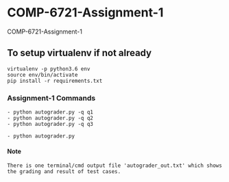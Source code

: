 # COMP-6721-Assignment-1
COMP-6721-Assignment-1

## To setup virtualenv if not already
    
    virtualenv -p python3.6 env
    source env/bin/activate
    pip install -r requirements.txt


### Assignment-1 Commands

	- python autograder.py -q q1
	- python autograder.py -q q2
	- python autograder.py -q q3

	- python autograder.py


#### Note
    There is one terminal/cmd output file 'autograder_out.txt' which shows the grading and result of test cases.
